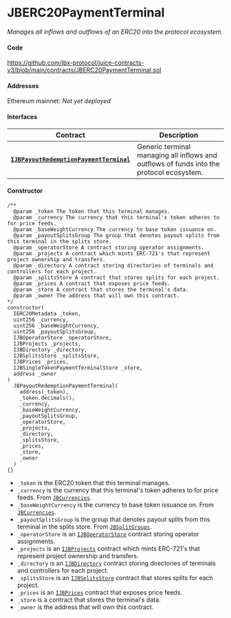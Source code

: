 # JBERC20PaymentTerminal

_Manages all inflows and outflows of an ERC20 into the protocol ecosystem._

#### Code

https://github.com/jbx-protocol/juice-contracts-v3/blob/main/contracts/JBERC20PaymentTerminal.sol

#### Addresses

Ethereum mainnet: _Not yet deployed_

#### Interfaces

| Contract                                             | Description                                                                                                                              |
| ------------------------------------------------ | ---------------------------------------------------------------------------------------------------------------------------------------- |
| [**`IJBPayoutRedemptionPaymentTerminal`**](/dev/api/v3/interfaces/ijbpayoutredemptionpaymentterminal.md) | Generic terminal managing all inflows and outflows of funds into the protocol ecosystem. |

#### Constructor

```
/**
  @param _token The token that this terminal manages.
  @param _currency The currency that this terminal's token adheres to for price feeds.
  @param _baseWeightCurrency The currency to base token issuance on.
  @param _payoutSplitsGroup The group that denotes payout splits from this terminal in the splits store.
  @param _operatorStore A contract storing operator assignments.
  @param _projects A contract which mints ERC-721's that represent project ownership and transfers.
  @param _directory A contract storing directories of terminals and controllers for each project.
  @param _splitsStore A contract that stores splits for each project.
  @param _prices A contract that exposes price feeds.
  @param _store A contract that stores the terminal's data.
  @param _owner The address that will own this contract.
*/
constructor(
  IERC20Metadata _token,
  uint256 _currency,
  uint256 _baseWeightCurrency,
  uint256 _payoutSplitsGroup,
  IJBOperatorStore _operatorStore,
  IJBProjects _projects,
  IJBDirectory _directory,
  IJBSplitsStore _splitsStore,
  IJBPrices _prices,
  IJBSingleTokenPaymentTerminalStore _store,
  address _owner
)
  JBPayoutRedemptionPaymentTerminal(
    address(_token),
    _token.decimals(),
    _currency,
    _baseWeightCurrency,
    _payoutSplitsGroup,
    _operatorStore,
    _projects,
    _directory,
    _splitsStore,
    _prices,
    _store,
    _owner
  )
{}
```

* `_token` is the ERC20 token that this terminal manages.
* `_currency` is the currency that this terminal's token adheres to for price feeds. From [`JBCurrencies`](/dev/api/v3/libraries/jbcurrencies.md).
* `_baseWeightCurrency` is the currency to base token issuance on. From [`JBCurrencies`](/dev/api/v3/libraries/jbcurrencies.md).
* `_payoutSplitsGroup` is the group that denotes payout splits from this terminal in the splits store. From [`JBSplitGroups`](/dev/api/v3/libraries/jbsplitsgroups.md).
* `_operatorStore` is an [`IJBOperatorStore`](/dev/api/v3/interfaces/ijboperatorstore.md) contract storing operator assignments.
* `_projects` is an [`IJBProjects`](/dev/api/v3/interfaces/ijbprojects.md) contract which mints ERC-721's that represent project ownership and transfers.
* `_directory` is an [`IJBDirectory`](/dev/api/v3/interfaces/ijbdirectory.md) contract storing directories of terminals and controllers for each project.
* `_splitsStore` is an [`IJBSplitsStore`](/dev/api/v3/interfaces/ijbsplitsstore/) contract that stores splits for each project.
* `_prices` is an [`IJBPrices`](/dev/api/v3/interfaces/ijbprices.md) contract that exposes price feeds.
* `_store` is a contract that stores the terminal's data.
* `_owner` is the address that will own this contract.
